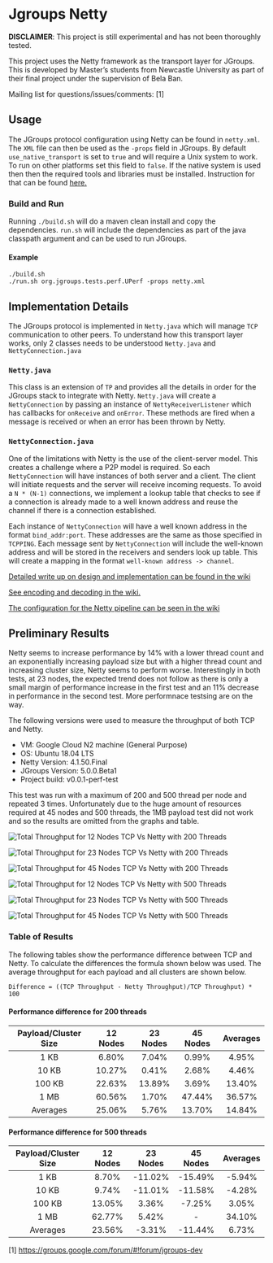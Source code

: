 # Jgroups Netty

**DISCLAIMER**: This project is still experimental and has not been thoroughly tested.

This project uses the Netty framework as the transport layer for JGroups. This is developed by Master’s students from Newcastle University as part of their final project under the supervision of Bela Ban. 

Mailing list for questions/issues/comments: [1]

## Usage
The JGroups protocol configuration using Netty can be found in `netty.xml`. The `XML` file can then be used as the `-props` field in JGroups.
By default `use_native_transport` is set to `true` and will require a Unix system to work. To run on other platforms set this field to `false`. If the native system is used then then the required tools and libraries must be installed. Instruction for that can be found [here.](https://netty.io/wiki/native-transports.html#building-the-linux-native-transport)

### Build and Run
Running `./build.sh` will do a maven clean install and copy the dependencies.
`run.sh` will include the dependencies as part of the java classpath argument and can be used to run JGroups.
#### Example 
```
./build.sh
./run.sh org.jgroups.tests.perf.UPerf -props netty.xml
```
## Implementation Details
The JGroups protocol is implemented in `Netty.java` which will manage `TCP` communication to other peers. To understand how this transport layer works, only 2 classes needs to be understood `Netty.java` and `NettyConnection.java`

### `Netty.java`
This class is an extension of `TP` and provides all the details in order for the JGroups stack to integrate with Netty. `Netty.java` will create a `NettyConnection` by passing an instance of `NettyReceiverListener` which has callbacks for `onReceive` and `onError`. These methods are fired when a message is received or when an error has been thrown by Netty.

### `NettyConnection.java`
One of the limitations with Netty is the use of the client-server model. This creates a challenge where a P2P model is required. So each `NettyConnection` will have instances of both server and a client. The client will initiate requests and the server will receive incoming requests. To avoid a `N * (N-1)` connections, we implement a lookup table that checks to see if a connection is already made to a well known address and reuse the channel if there is a connection established.

Each instance of `NettyConnection` will have a well known address in the format `bind_addr:port`. These addresses are the same as those specified in `TCPPING`. Each message sent by `NettyConnection` will include the well-known address and will be stored in the receivers and senders look up table. This will create a mapping in the format `well-known address -> channel`. 

 [Detailed write up on design and implementation can be found in the wiki](https://github.com/jgroups-extras/jgroups-netty/wiki/Implementing-a-JGroups-Transport-Layer-Protocol-Using-Netty#design-and-implementation)
 
[See encoding and decoding in the wiki.](https://github.com/jgroups-extras/jgroups-netty/wiki/Implementing-a-JGroups-Transport-Layer-Protocol-Using-Netty#encoding-and-decoding-messages)

[The configuration for the Netty pipeline can be seen in the wiki](https://github.com/jgroups-extras/jgroups-netty/wiki/Implementing-a-JGroups-Transport-Layer-Protocol-Using-Netty#pipeline-configuration)

## Preliminary Results
Netty seems to increase performance by 14% with a lower thread count and an exponentially increasing payload size but with a higher thread count and increasing cluster size, Netty seems to perform worse. Interestingly in both tests, at 23 nodes, the expected trend does not follow as there is only a small margin of performance increase in the first test and an 11% decrease in performance in the second test. More performnace testsing are on the way.

The following versions were used to measure the throughput of both TCP and Netty.
-   VM: 						Google Cloud N2 machine (General Purpose)
-   OS: 						Ubuntu 18.04 LTS
-   Netty Version: 		4.1.50.Final
-   JGroups Version: 	5.0.0.Beta1
-   Project build:			 v0.0.1-perf-test
    
This test was run with a maximum of 200 and 500 thread per node and repeated 3 times. Unfortunately due to the huge amount of resources required at 45 nodes and 500 threads, the 1MB payload test did not work and so the results are omitted from the graphs and table.

![Total Throughput for 12 Nodes TCP Vs Netty with 200
Threads](https://raw.githubusercontent.com/wiki/jgroups-extras/jgroups-netty/images/200thrd/Total%20Throughput%20for%2012%20Nodes%20TCP%20Vs%20Netty.png)

![Total Throughput for 23 Nodes TCP Vs Netty with 200
Threads](https://raw.githubusercontent.com/wiki/jgroups-extras/jgroups-netty/images/200thrd/Total%20Throughput%20for%2023%20Nodes%20TCP%20Vs%20Netty.png)

![Total Throughput for 45 Nodes TCP Vs Netty with 200
Threads](https://raw.githubusercontent.com/wiki/jgroups-extras/jgroups-netty/images/200thrd/Total%20Throughput%20for%2045%20Nodes%20TCP%20Vs%20Netty.png)

![Total Throughput for 12 Nodes TCP Vs Netty with 500
Threads](https://raw.githubusercontent.com/wiki/jgroups-extras/jgroups-netty/images/500thrd/Total%20Throughput%20for%2012%20Nodes%20TCP%20Vs%20Netty%20\(1\).png)

![Total Throughput for 23 Nodes TCP Vs Netty with 500
Threads](https://raw.githubusercontent.com/wiki/jgroups-extras/jgroups-netty/images/500thrd/Total%20Throughput%20for%2023%20Nodes%20TCP%20Vs%20Netty%20\(1\).png)

![Total Throughput for 45 Nodes TCP Vs Netty with 500
Threads](https://raw.githubusercontent.com/wiki/jgroups-extras/jgroups-netty/images/500thrd/Total%20Throughput%20for%2045%20Nodes%20TCP%20Vs%20Netty%20\(1\).png)

### Table of Results
The following tables show the performance difference between TCP and Netty. To calculate the differences the formula shown below was used. The average throughput for each payload and all clusters are shown
below.

```
Difference = ((TCP Throughput - Netty Throughput)/TCP Throughput) * 100
```
#### Performance difference for 200 threads
| Payload/Cluster Size | 12 Nodes | 23 Nodes | 45 Nodes | Averages |
| :------------------: | :------: | :------: | :------: | :------: |
| 1 KB | 6.80% | 7.04% | 0.99% | 4.95% |
| 10 KB | 10.27% | 0.41% | 2.68% | 4.46% |
| 100 KB | 22.63% | 13.89% | 3.69% | 13.40% |
| 1 MB | 60.56% | 1.70% | 47.44% | 36.57% |
| Averages | 25.06% | 5.76% | 13.70% | 14.84% |
  

#### Performance difference for 500 threads
| Payload/Cluster Size | 12 Nodes | 23 Nodes | 45 Nodes | Averages |
| :------------------: | :------: | :------: | :------: | :------: |
| 1 KB | 8.70% | \-11.02% | \-15.49% | \-5.94% |
| 10 KB | 9.74% | \-11.01% | \-11.58% | \-4.28% |
| 100 KB | 13.05% | 3.36% | \-7.25% | 3.05% |
| 1 MB | 62.77% | 5.42% | \- | 34.10% |
| Averages | 23.56% | \-3.31% | \-11.44% | 6.73% |


[1] https://groups.google.com/forum/#!forum/jgroups-dev
